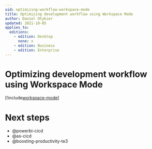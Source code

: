 ```yaml
---
uid: optimizing-workflow-workspace-mode
title: Optimizing development workflow using Workspace Mode
author: Daniel Otykier
updated: 2021-10-05
applies_to:
  editions:
    - edition: Desktop
      none: x
    - edition: Business
    - edition: Enterprise
---
```


# Optimizing development workflow using Workspace Mode
[!include[workspace-mode](~/content/te3/workspace-mode.partial.md)]

# Next steps

- @powerbi-cicd
- @as-cicd
- @boosting-productivity-te3